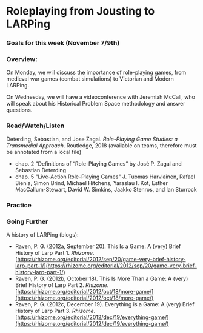 # Roleplaying from Jousting to LARPing

### Goals for this week (November 7/9th)



### Overview:

On Monday, we will discuss the importance of role-playing games, from medieval war games (combat simulations) to Victorian and Modern LARPing.&#x20;

On Wednesday, we will have a videoconference with Jeremiah McCall, who will speak about his Historical Problem Space methodology and answer questions.&#x20;

### Read/Watch/Listen

Deterding, Sebastian, and Jose Zagal. _Role-Playing Game Studies: a Transmedial Approach_. Routledge, 2018 (available on teams, therefore must be annotated from a local file)

* chap. 2 "Definitions of “Role-Playing Games” by José P. Zagal and Sebastian Deterding
* chap. 5 "Live-Action Role-Playing Games" J. Tuomas Harviainen, Rafael Bienia, Simon Brind, Michael Hitchens, Yaraslau I. Kot, Esther MacCallum-Stewart, David W. Simkins, Jaakko Stenros, and Ian Sturrock



### Practice



### Going Further



A history of LARPing (blogs):

* Raven, P. G. (2012a, September 20). This Is a Game: A (very) Brief History of Larp Part 1. _Rhizome_. [https://rhizome.org/editorial/2012/sep/20/game-very-brief-history-larp-part-1/](https://rhizome.org/editorial/2012/sep/20/game-very-brief-history-larp-part-1/)
* Raven, P. G. (2012b, October 18). This Is More Than a Game: A (very) Brief History of Larp Part 2. _Rhizome_. [https://rhizome.org/editorial/2012/oct/18/more-game/](https://rhizome.org/editorial/2012/oct/18/more-game/)
* Raven, P. G. (2012c, December 19). Everything is a Game: A (very) Brief History of Larp Part 3. _Rhizome_. [https://rhizome.org/editorial/2012/dec/19/everything-game/](https://rhizome.org/editorial/2012/dec/19/everything-game/)
